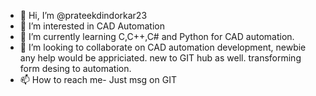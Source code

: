 - 👋 Hi, I’m @prateekdindorkar23
- 👀 I’m interested in CAD Automation 
- 🌱 I’m currently learning C,C++,C# and Python for CAD automation.
- 💞️ I’m looking to collaborate on CAD automation development, newbie any help would be appriciated. new to GIT hub as well. transforming form desing to automation. 
- 📫 How to reach me- Just msg on GIT

<!---
prateekdindorkar23/prateekdindorkar23 is a ✨ special ✨ repository because its `README.md` (this file) appears on your GitHub profile.
You can click the Preview link to take a look at your changes.
--->
